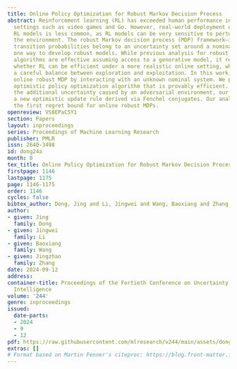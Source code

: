 ```yaml
---
title: Online Policy Optimization for Robust Markov Decision Process
abstract: Reinforcement learning (RL) has exceeded human performance in many synthetic
  settings such as video games and Go. However, real-world deployment of end-to-end
  RL models is less common, as RL models can be very sensitive to perturbations in
  the environment. The robust Markov decision process (MDP) framework—in which the
  transition probabilities belong to an uncertainty set around a nominal model—provides
  one way to develop robust models. While previous analysis for robust MDP shows RL
  algorithms are effective assuming access to a generative model, it remains unclear
  whether RL can be efficient under a more realistic online setting, which requires
  a careful balance between exploration and exploitation. In this work, we consider
  online robust MDP by interacting with an unknown nominal system. We propose a robust
  optimistic policy optimization algorithm that is provably efficient. To address
  the additional uncertainty caused by an adversarial environment, our model features
  a new optimistic update rule derived via Fenchel conjugates. Our analysis establishes
  the first regret bound for online robust MDPs.
openreview: VS8EPaCSY1
section: Papers
layout: inproceedings
series: Proceedings of Machine Learning Research
publisher: PMLR
issn: 2640-3498
id: dong24a
month: 0
tex_title: Online Policy Optimization for Robust Markov Decision Process
firstpage: 1146
lastpage: 1175
page: 1146-1175
order: 1146
cycles: false
bibtex_author: Dong, Jing and Li, Jingwei and Wang, Baoxiang and Zhang, Jingzhao
author:
- given: Jing
  family: Dong
- given: Jingwei
  family: Li
- given: Baoxiang
  family: Wang
- given: Jingzhao
  family: Zhang
date: 2024-09-12
address:
container-title: Proceedings of the Fortieth Conference on Uncertainty in Artificial
  Intelligence
volume: '244'
genre: inproceedings
issued:
  date-parts:
  - 2024
  - 9
  - 12
pdf: https://raw.githubusercontent.com/mlresearch/v244/main/assets/dong24a/dong24a.pdf
extras: []
# Format based on Martin Fenner's citeproc: https://blog.front-matter.io/posts/citeproc-yaml-for-bibliographies/
---
```

